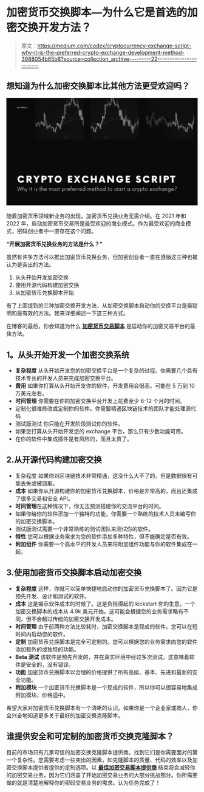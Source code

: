 # 加密货币交换脚本—为什么它是首选的加密交换开发方法？

> 原文：<https://medium.com/codex/cryptocurrency-exchange-script-why-it-is-the-preferred-crypto-exchange-development-method-3988054b65b8?source=collection_archive---------22----------------------->

## 想知道为什么加密交换脚本比其他方法更受欢迎吗？

![](img/cce44fdbc5ea00f384526d36d752a6f4.png)

随着加密货币领域新业务的出现，加密货币兑换业务无需介绍。在 2021 年和 2022 年，启动加密货币交易所是最受欢迎的商业模式。作为最受欢迎的商业模式，密码创业者中一直存在这个问题。

**“开展加密货币兑换业务的方法是什么？”**

虽然有许多方法可以推出加密货币兑换业务，但加密创业者一直在遵循这三种也被认为是突出的方法。

1.  从头开始开发加密交换
2.  使用开源代码构建加密交换
3.  从加密货币兑换脚本开始

有了上面提到的三种加密交换开发方法，从加密交换脚本启动你的交换平台是最聪明和最有效的方法。我来详细阐述一下这三种方式。

在博客的最后，你会知道为什么 [**加密货币交易脚本**](https://coinsqueens.com/?utm_source=CESprefererd&utm_medium=medium&utm_campaign=kartz) 是启动你的加密交易平台的最佳方法。

## **1。从头开始开发一个加密交换系统**

*   **复杂程度**
    从头开始开发您的加密交换平台是一个复杂的过程。你需要几个具有技术专长的开发人员来完成加密交换平台。
*   **费用**
    如果你打算从头开始开发你的软件，开发费用会很高。可能在 5 万到 10 万美元左右。
*   **时间管理**
    你需要在你的加密交换平台开发上花费至少 6-12 个月的时间。
*   定制化很难修改或定制你的软件。你需要精通区块链技术的团队才能处理源代码
*   测试版测试
    你只能在开发阶段测试你的软件。
*   如果您打算从头开始开发您的 exchange 平台，那么只有少数功能可用。
*   在你的软件中集成插件是有风险的，而且太贵了。

## 2.从开源代码构建加密交换

*   复杂程度
    如果你对区块链技术非常精通，这没什么大不了的。但是数据很有可能丢失或被窃取。
*   **成本**
    如果你从开源构建你的加密货币兑换脚本，价格是非常高的，而且还集成了很多交易和安全 API。
*   **时间管理**在这种情况下，你无法预测搭建你的交流平台的时间。
*   如果你给你的软件添加一个独特的功能，你需要一个熟练的技术人员来编写你的加密交换脚本。
*   测试版测试需要一个非常熟练的测试团队来测试你的软件。
*   **特性**
    您可以根据业务需求为您的软件添加多种特性，但不能确定是否有效。
*   **附加组件**
    你需要一个高水平的开发人员来将附加组件功能与你的软件集成在一起。

## 3.使用加密货币交换脚本启动加密交换

*   **复杂程度**
    这样，你就可以简单快捷地启动你的加密货币兑换脚本了。因为它是预先开发、设计和测试的软件。
*   **成本**
    这是揭示软件成本的时候了。这是负担得起的 kickstart 你的生意。一个加密交换脚本的成本从 4.9k 美元开始。这可能会根据您的业务需求略有不同，但不会超过传统的加密交换开发成本。
*   **时间管理**
    由于前两种方法比较耗时，加密交换脚本是现成的软件。您可以在短时间内启动您的软件。
*   **定制**
    加密货币兑换脚本是完全可定制的。您可以根据您的业务需求向您的软件添加额外的或独特的功能。
*   **Beta 测试**
    该软件是预先开发的，并在真实环境中经过多次测试。这意味着软件是安全的，没有错误。
*   **功能**
    加密货币兑换脚本以合理的价格提供了所有高级、基本、先进和最新的安全功能。
*   **附加模块**
    一个加密货币兑换脚本是一个现成的软件，所以你可以很容易地集成附加模块，价格适中。

希望大家对加密货币兑换脚本有一个清晰的认识。如果你是一个企业家或商人，你会兴奋地知道更多关于最好的加密交换克隆脚本。

## 谁提供安全和可定制的加密货币交换克隆脚本？

目前的市场只有几家可信的加密交换克隆脚本提供商。找到它们是你需要面对的第一个复杂性。您需要考虑一些突出的因素，如克隆脚本的质量、代码的效率以及加密交换脚本提供者提供的定制选项。以 [**最佳加密交易脚本提供商**](https://coinsqueens.com/?utm_source=preferredmethod&utm_medium=medium&utm_campaign=kartz) 结束将会减轻你的加密交易业务，因为它们涵盖了开始加密交易业务的大部分挑战部分。你所需要做的就是清楚地解释你的密码交易业务的需求。认为任务完成了！